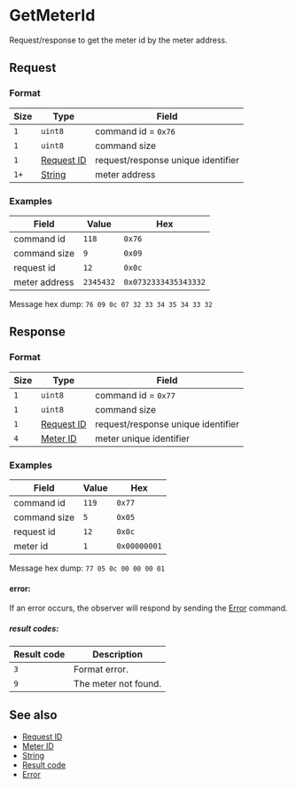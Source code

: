 # GetMeterId

Request/response to get the meter id by the meter address.


## Request

### Format

| Size | Type                                 | Field                              |
| ---- | ------------------------------------ | ---------------------------------- |
| `1`  | `uint8`                              | command id = `0x76`                |
| `1`  | `uint8`                              | command size                       |
| `1`  | [Request ID](../types.md#request-id) | request/response unique identifier |
| `1+` | [String](../types.md#string)         | meter address                      |

### Examples

| Field         | Value     | Hex                  |
| ------------- | --------- | -------------------- |
| command id    | `118`     | `0x76`               |
| command size  | `9`       | `0x09`               |
| request id    | `12`      | `0x0c`               |
| meter address | `2345432` | `0x0732333435343332` |

Message hex dump: `76 09 0c 07 32 33 34 35 34 33 32`


## Response

### Format

| Size | Type                                 | Field                              |
| ---- | ------------------------------------ | ---------------------------------- |
| `1`  | `uint8`                              | command id = `0x77`                |
| `1`  | `uint8`                              | command size                       |
| `1`  | [Request ID](../types.md#request-id) | request/response unique identifier |
| `4`  | [Meter ID](../types.md#meter-id)     | meter unique identifier            |


### Examples

| Field        | Value | Hex          |
| ------------ | ----- | ------------ |
| command id   | `119` | `0x77`       |
| command size | `5`   | `0x05`       |
| request id   | `12`  | `0x0c`       |
| meter id     | `1`   | `0x00000001` |

Message hex dump: `77 05 0c 00 00 00 01`

#### error:

If an error occurs, the observer will respond by sending the [Error](./uplink/Error.md) command.

##### result codes:

| Result code | Description          |
| ----------- | -------------------- |
| `3`         | Format error.        |
| `9`         | The meter not found. |

## See also

* [Request ID](../types.md#request-id)
* [Meter ID](../types.md#meter-id)
* [String](../types.md#string)
* [Result code](../types.md#result-code)
* [Error](./uplink/Error.md)
